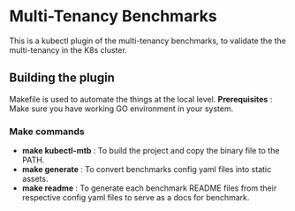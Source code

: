 # Multi-Tenancy Benchmarks

This is a kubectl plugin of the multi-tenancy benchmarks, to validate the the multi-tenancy in the K8s cluster.

## Building the plugin

Makefile is used to automate the things at the local level.
**Prerequisites** : Make sure you have working GO environment in your system.

### Make commands

- **make kubectl-mtb** : To build the project and copy the binary file to the PATH.
- **make generate** : To convert benchmarks config yaml files into static assets.
- **make readme** : To generate each benchmark README files from their respective config yaml files to serve as a docs for benchmark.
